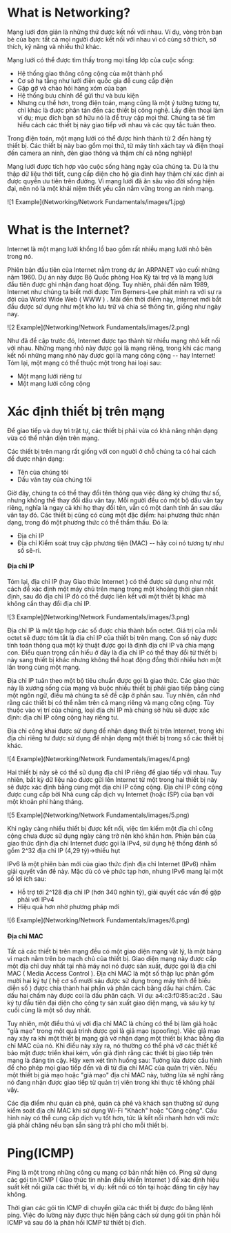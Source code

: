 # **What is Networking?**

Mạng lưới đơn giản là những thứ được kết nối với nhau. Ví dụ, vòng tròn bạn bè của bạn: tất cả mọi người được kết nối với nhau vì có cùng sở thích, sở thích, kỹ năng và nhiều thứ khác.



Mạng lưới có thể được tìm thấy trong mọi tầng lớp của cuộc sống:

* Hệ thống giao thông công cộng của một thành phố
* Cơ sở hạ tầng như lưới điện quốc gia để cung cấp điện
* Gặp gỡ và chào hỏi hàng xóm của bạn
* Hệ thống bưu chính để gửi thư và bưu kiện
* Nhưng cụ thể hơn, trong điện toán, mạng cũng là một ý tưởng tương tự, chỉ khác là được phân tán đến các thiết bị công nghệ. Lấy điện thoại làm ví dụ; mục đích bạn sở hữu nó là để truy cập mọi thứ. Chúng ta sẽ tìm hiểu cách các thiết bị này giao tiếp với nhau và các quy tắc tuân theo.



Trong điện toán, một mạng lưới có thể được hình thành từ 2 đến hàng tỷ thiết bị. Các thiết bị này bao gồm mọi thứ, từ máy tính xách tay và điện thoại đến camera an ninh, đèn giao thông và thậm chí cả nông nghiệp!



Mạng lưới được tích hợp vào cuộc sống hàng ngày của chúng ta. Dù là thu thập dữ liệu thời tiết, cung cấp điện cho hộ gia đình hay thậm chí xác định ai được quyền ưu tiên trên đường. Vì mạng lưới đã ăn sâu vào đời sống hiện đại, nên nó là một khái niệm thiết yếu cần nắm vững trong an ninh mạng.



!\[1 Example](Networking/Network Fundamentals/images/1.jpg)



# **What is the Internet?**

Internet là một mạng lưới khổng lồ bao gồm rất nhiều mạng lưới nhỏ bên trong nó.



Phiên bản đầu tiên của Internet nằm trong dự án ARPANET vào cuối những năm 1960. Dự án này được Bộ Quốc phòng Hoa Kỳ tài trợ và là mạng lưới đầu tiên được ghi nhận đang hoạt động. Tuy nhiên, phải đến năm 1989, Internet như chúng ta biết mới được Tim Berners-Lee phát minh ra với sự ra đời của World Wide Web ( WWW ) . Mãi đến thời điểm này, Internet mới bắt đầu được sử dụng như một kho lưu trữ và chia sẻ thông tin, giống như ngày nay.

!\[2 Example](Networking/Network Fundamentals/images/2.png)

Như đã đề cập trước đó, Internet được tạo thành từ nhiều mạng nhỏ kết nối với nhau. Những mạng nhỏ này được gọi là mạng riêng, trong khi các mạng kết nối những mạng nhỏ này được gọi là mạng công cộng -- hay Internet!  Tóm lại, một mạng có thể thuộc một trong hai loại sau:

* Một mạng lưới riêng tư
* Một mạng lưới công cộng



# **Xác định thiết bị trên mạng**

Để giao tiếp và duy trì trật tự, các thiết bị phải vừa có khả năng nhận dạng vừa có thể nhận diện trên mạng.



Các thiết bị trên mạng rất giống với con người ở chỗ chúng ta có hai cách để được nhận dạng:

* Tên của chúng tôi
* Dấu vân tay của chúng tôi



Giờ đây, chúng ta có thể thay đổi tên thông qua việc đăng ký chứng thư số, nhưng không thể thay đổi dấu vân tay. Mỗi người đều có một bộ dấu vân tay riêng, nghĩa là ngay cả khi họ thay đổi tên, vẫn có một danh tính ẩn sau dấu vân tay đó. Các thiết bị cũng có cùng một đặc điểm: hai phương thức nhận dạng, trong đó một phương thức có thể thẩm thấu. Đó là:

* Địa chỉ IP
* Địa chỉ Kiểm soát truy cập phương tiện (MAC) -- hãy coi nó tương tự như số sê-ri.



#### **Địa chỉ IP**

Tóm lại, địa chỉ IP (hay Giao thức Internet ) có thể được sử dụng như một cách để xác định một máy chủ trên mạng trong một khoảng thời gian nhất định, sau đó địa chỉ IP đó có thể được liên kết với một thiết bị khác mà không cần thay đổi địa chỉ IP.

!\[3 Example](Networking/Network Fundamentals/images/3.png)



Địa chỉ IP  là một tập hợp các số được chia thành bốn octet. Giá trị của mỗi octet sẽ được tóm tắt là địa chỉ IP của thiết bị trên mạng. Con số này được tính toán thông qua một kỹ thuật được gọi là định địa chỉ IP và chia mạng con. Điều quan trọng cần hiểu ở đây là địa chỉ IP có thể thay đổi từ thiết bị này sang thiết bị khác nhưng không thể hoạt động đồng thời nhiều hơn một lần trong cùng một mạng.



Địa chỉ IP tuân theo một bộ tiêu chuẩn được gọi là giao thức. Các giao thức này là xương sống của mạng và buộc nhiều thiết bị phải giao tiếp bằng cùng một ngôn ngữ, điều mà chúng ta sẽ đề cập ở phần sau. Tuy nhiên, cần nhớ rằng các thiết bị có thể nằm trên cả mạng riêng và mạng công cộng. Tùy thuộc vào vị trí của chúng, loại địa chỉ IP mà chúng sở hữu sẽ được xác định: địa chỉ IP công cộng hay riêng tư.



Địa chỉ công khai được sử dụng để nhận dạng thiết bị trên Internet, trong khi địa chỉ riêng tư được sử dụng để nhận dạng một thiết bị trong số các thiết bị khác.

!\[4 Example](Networking/Network Fundamentals/images/4.png)

Hai thiết bị này sẽ có thể sử dụng địa chỉ IP riêng để giao tiếp với nhau. Tuy nhiên, bất kỳ dữ liệu nào được gửi lên Internet từ một trong hai thiết bị này sẽ được xác định bằng cùng một địa chỉ IP công cộng. Địa chỉ IP công cộng được cung cấp bởi Nhà cung cấp dịch vụ Internet (hoặc ISP) của bạn với một khoản phí hàng tháng.

!\[5 Example](Networking/Network Fundamentals/images/5.png)



Khi ngày càng nhiều thiết bị được kết nối, việc tìm kiếm một địa chỉ công cộng chưa được sử dụng ngày càng trở nên khó khăn hơn. Phiên bản của giao thức định địa chỉ Internet được gọi là IPv4, sử dụng hệ thống đánh số gồm 2^32 địa chỉ IP (4,29 tỷ)->thiếu hụt



IPv6 là một phiên bản mới của giao thức định địa chỉ Internet (IPv6) nhằm giải quyết vấn đề này. Mặc dù có vẻ phức tạp hơn, nhưng IPv6 mang lại một số lợi ích sau:

* Hỗ trợ tới 2^128 địa chỉ IP (hơn 340 nghìn tỷ), giải quyết các vấn đề gặp phải với IPv4
* Hiệu quả hơn nhờ phương pháp mới

!\[6 Example](Networking/Network Fundamentals/images/6.png)



#### **Địa chỉ MAC**

Tất cả các thiết bị trên mạng đều có một giao diện mạng vật lý, là một bảng vi mạch nằm trên bo mạch chủ của thiết bị. Giao diện mạng này được cấp một địa chỉ duy nhất tại nhà máy nơi nó được sản xuất, được gọi là địa chỉ MAC ( Media Access Control ). Địa chỉ MAC là một số thập lục phân gồm mười hai ký tự ( hệ cơ số mười sáu được sử dụng trong máy tính để biểu diễn số ) được chia thành hai phần và phân cách bằng dấu hai chấm. Các dấu hai chấm này được coi là dấu phân cách. Ví dụ: a4:c3:f0:85:ac:2d . Sáu ký tự đầu tiên đại diện cho công ty sản xuất giao diện mạng, và sáu ký tự cuối cùng là một số duy nhất.



Tuy nhiên, một điều thú vị với địa chỉ MAC là chúng có thể bị làm giả hoặc "giả mạo" trong một quá trình được gọi là giả mạo (spoofing). Việc giả mạo này xảy ra khi một thiết bị mạng giả vờ nhận dạng một thiết bị khác bằng địa chỉ MAC của nó. Khi điều này xảy ra, nó thường có thể phá vỡ các thiết kế bảo mật được triển khai kém, vốn giả định rằng các thiết bị giao tiếp trên mạng là đáng tin cậy. Hãy xem xét tình huống sau: Tường lửa được cấu hình để cho phép mọi giao tiếp đến và đi từ địa chỉ MAC của quản trị viên. Nếu một thiết bị giả mạo hoặc "giả mạo" địa chỉ MAC này, tường lửa sẽ nghĩ rằng nó đang nhận được giao tiếp từ quản trị viên trong khi thực tế không phải vậy.



Các địa điểm như quán cà phê, quán cà phê và khách sạn thường sử dụng kiểm soát địa chỉ MAC khi sử dụng Wi-Fi "Khách" hoặc "Công cộng". Cấu hình này có thể cung cấp dịch vụ tốt hơn, tức là kết nối nhanh hơn với mức giá phải chăng nếu bạn sẵn sàng trả phí cho mỗi thiết bị.



# **Ping(ICMP)**

Ping là một trong những công cụ mạng cơ bản nhất hiện có. Ping sử dụng các gói tin ICMP ( Giao thức tin nhắn điều khiển Internet ) để xác định hiệu suất kết nối giữa các thiết bị, ví dụ: kết nối có tồn tại hoặc đáng tin cậy hay không.



Thời gian các gói tin ICMP di chuyển giữa các thiết bị được đo bằng lệnh ping. Việc đo lường này được thực hiện bằng cách sử dụng gói tin phản hồi ICMP và sau đó là phản hồi ICMP từ thiết bị đích.

